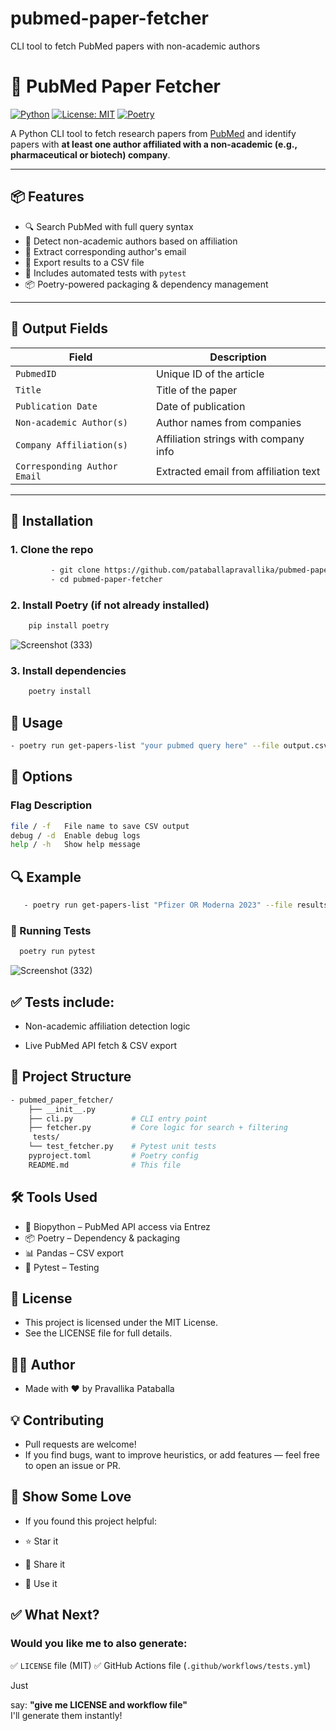 # pubmed-paper-fetcher
CLI tool to fetch PubMed papers with non-academic authors
# 🧬 PubMed Paper Fetcher

[![Python](https://img.shields.io/badge/python-3.8%2B-blue)](https://www.python.org/)
[![License: MIT](https://img.shields.io/badge/License-MIT-green.svg)](LICENSE)
[![Poetry](https://img.shields.io/badge/built%20with-poetry-cyan)](https://python-poetry.org/)

A Python CLI tool to fetch research papers from [PubMed](https://pubmed.ncbi.nlm.nih.gov/) and identify papers with **at least one author affiliated with a non-academic (e.g., pharmaceutical or biotech) company**.

---

## 📦 Features

- 🔍 Search PubMed with full query syntax
- 🏢 Detect non-academic authors based on affiliation
- 📧 Extract corresponding author's email
- 📄 Export results to a CSV file
- 🧪 Includes automated tests with `pytest`
- 📦 Poetry-powered packaging & dependency management

---

## 📁 Output Fields

| Field                      | Description                                  |
|---------------------------|----------------------------------------------|
| `PubmedID`                | Unique ID of the article                     |
| `Title`                   | Title of the paper                           |
| `Publication Date`        | Date of publication                          |
| `Non-academic Author(s)`  | Author names from companies                  |
| `Company Affiliation(s)`  | Affiliation strings with company info        |
| `Corresponding Author Email` | Extracted email from affiliation text     |

---

## 🚀 Installation

### 1. Clone the repo
```bash
         - git clone https://github.com/pataballapravallika/pubmed-paper-fetcher.git
         - cd pubmed-paper-fetcher
```
### 2. Install Poetry (if not already installed)
```bash
    pip install poetry
```
![Screenshot (333)](https://github.com/user-attachments/assets/2e057340-ae9f-43b8-9c59-671e00d7cccf)

### 3. Install dependencies
``` bash
    poetry install
```
## 🧪 Usage
``` bash
- poetry run get-papers-list "your pubmed query here" --file output.csv --debug
```
## 🔧 Options
### Flag	Description
``` bash
file / -f	File name to save CSV output
debug / -d	Enable debug logs
help / -h	Show help message
```
## 🔍 Example
``` bash 
   - poetry run get-papers-list "Pfizer OR Moderna 2023" --file results.csv --debug
```
### 🧪 Running Tests
```bash 
  poetry run pytest
```
![Screenshot (332)](https://github.com/user-attachments/assets/83a18f89-ba9b-410f-a1fa-5145ee47a6e5)

## ✅ Tests include:
- Non-academic affiliation detection logic

- Live PubMed API fetch & CSV export

## 📁 Project Structure
``` bash
- pubmed_paper_fetcher/
    ├── __init__.py
    ├── cli.py             # CLI entry point
    ├── fetcher.py         # Core logic for search + filtering
     tests/
    └── test_fetcher.py    # Pytest unit tests
    pyproject.toml         # Poetry config
    README.md              # This file
```

## 🛠 Tools Used

- 🔬 Biopython – PubMed API access via Entrez
- 📦 Poetry – Dependency & packaging
- 📊 Pandas – CSV export
- 🧪 Pytest – Testing


## 📝 License

- This project is licensed under the MIT License.
- See the LICENSE file for full details.


## 🙋‍♀️ Author
- Made with ❤️ by Pravallika Pataballa



## 💡 Contributing
- Pull requests are welcome!
- If you find bugs, want to improve heuristics, or add features — feel free to open an issue or PR.




## 🌟 Show Some Love
- If you found this project helpful:

- ⭐️ Star it
- 📣 Share it
- 🤝 Use it




## ✅ What Next?
### Would you like me to also generate:


✅ `LICENSE` file (MIT)
✅ GitHub Actions file (`.github/workflows/tests.yml`)

Just 

say: **"give me LICENSE and workflow file"**  
I'll generate them instantly!

